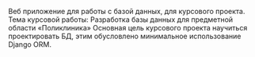 Веб приложение для работы с базой данных, для курсового проекта.
Тема курсовой работы: Разработка базы данных для предметной области «Поликлиника»
Основная цель курсового проекта научиться проектировать БД, этим обусловлено минимальное использование Django ORM.